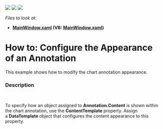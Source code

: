 <!-- default badges list -->
![](https://img.shields.io/endpoint?url=https://codecentral.devexpress.com/api/v1/VersionRange/128568941/21.1.5%2B)
[![](https://img.shields.io/badge/Open_in_DevExpress_Support_Center-FF7200?style=flat-square&logo=DevExpress&logoColor=white)](https://supportcenter.devexpress.com/ticket/details/T380122)
[![](https://img.shields.io/badge/📖_How_to_use_DevExpress_Examples-e9f6fc?style=flat-square)](https://docs.devexpress.com/GeneralInformation/403183)
<!-- default badges end -->
<!-- default file list -->
*Files to look at*:

* **[MainWindow.xaml](./CS/AnnotationSample/MainWindow.xaml) (VB: [MainWindow.xaml](./VB/AnnotationSample/MainWindow.xaml))**
<!-- default file list end -->
# How to: Configure the Appearance of an Annotation


<p>This example shows how to modify the chart annotation appearance.</p>


<h3>Description</h3>

<p>&nbsp;</p>
<p>To specify how an object assigned to&nbsp;<strong>Annotation.Content</strong>&nbsp;is shown within the chart annotation, use the&nbsp;<strong>ContentTemplate</strong>&nbsp;property.&nbsp;Assign a&nbsp;<strong>DataTemplate&nbsp;</strong>object that configures the content appearance to this property.</p>

<br/>


